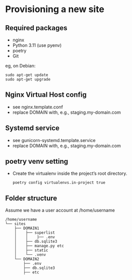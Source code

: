 Provisioning a new site
=======================

## Required packages

* nginx
* Python 3.11 (use pyenv)
* poetry
* Git

eg, on Debian:

    sudo apt-get update
    sudo apt-get upgrade

## Nginx Virtual Host config

* see nginx.template.conf
* replace DOMAIN with, e.g., staging.my-domain.com

## Systemd service

* see gunicorn-systemd.template.service
* replace DOMAIN with, e.g., staging.my-domain.com

## poetry venv setting

* Create the virtualenv inside the project’s root directory.

    ```
    poetry config virtualenvs.in-project true
    ```

## Folder structure

Assume we have a user account at /home/username

    /home/username
    └── sites
        ├── DOMAIN1
        │    ├── superlist
        │    │    ├── .env
        │    ├── db.sqlite3
        │    ├── manage.py etc
        │    ├── static
        │    └── .venv
        └── DOMAIN2
            ├── .env
            ├── db.sqlite3
            ├── etc
